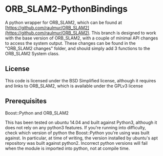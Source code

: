 # ORB_SLAM2-PythonBindings
A python wrapper for ORB_SLAM2, which can be found at [https://github.com/raulmur/ORB_SLAM2](https://github.com/raulmur/ORB_SLAM2).
This branch is designed to work with the base version of ORB_SLAM2, with a couple of minimal API changes to access the system output.
These changes can be found in the "ORB_SLAM2 changes" folder,
and should simply add 3 functions to the ORB_SLAM2 System class.

## License
This code is licensed under the BSD Simplified license, although it requires and links to ORB_SLAM2, which is available under the GPLv3 license

## Prerequisites
Boost::Python and ORB_SLAM2

This has been tested on ubuntu 14.04 and built against Python3, although it does not rely on any python3 features.
If you're running into difficulty, check which version of python the Boost::Python you're using was built against.
In particular, at time of writing, the version installed by ubuntu's apt repository was built against python2.
Incorrect python versions will fail when the module is imported into python, not at compile time.
